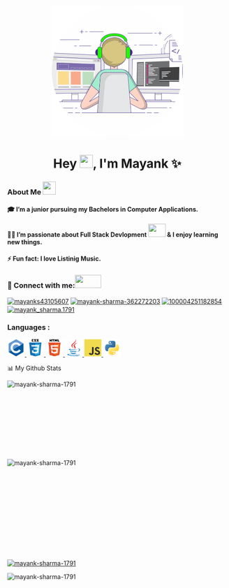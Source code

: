 <p align="center"><img src="https://raw.githubusercontent.com/Shubham56-droid/Shubham56-droid/main/images/output-onlinegiftools.gif" height="300" width="300" /></p>
<h1 align="center">Hey <img src="https://github.com/TheDudeThatCode/TheDudeThatCode/blob/master/Assets/Hi.gif" height="30" width="30" />, I'm Mayank ✨</h1>
<h3 align="left">About Me <img src="https://github.com/TheDudeThatCode/TheDudeThatCode/blob/master/Assets/Rocket.gif" height="30" width="30" /></h3>
<h4 align="left">🎓 I’m a junior pursuing my Bachelors in Computer Applications.</h4>
<h4 align="left">👨‍💻 I’m passionate about Full Stack Devlopment <img src="https://github.com/TheDudeThatCode/TheDudeThatCode/blob/master/Assets/Developer.gif" height="30" width="40" /> & I enjoy learning new things.</h4>
<h4 align="left">⚡ Fun fact: I love Listinig Music.</h4>

<h3 align="left">🔎 Connect with me:<img src="https://github.com/TheDudeThatCode/TheDudeThatCode/blob/master/Assets/Handshake.gif" height="30" width="60" /></a></h3>
<p align="left">
<a href="https://twitter.com/mayanks43105607" target="blank"><img align="center" src="https://raw.githubusercontent.com/rahuldkjain/github-profile-readme-generator/master/src/images/icons/Social/twitter.svg" alt="mayanks43105607" height="30" width="40" /></a>
<a href="https://linkedin.com/in/mayank-sharma-362272203" target="blank"><img align="center" src="https://raw.githubusercontent.com/rahuldkjain/github-profile-readme-generator/master/src/images/icons/Social/linked-in-alt.svg" alt="mayank-sharma-362272203" height="30" width="40" /></a>
<a href="https://fb.com/100004251182854" target="blank"><img align="center" src="https://raw.githubusercontent.com/rahuldkjain/github-profile-readme-generator/master/src/images/icons/Social/facebook.svg" alt="100004251182854" height="30" width="40" /></a>
<a href="https://instagram.com/mayank_sharma.1791" target="blank"><img align="center" src="https://raw.githubusercontent.com/rahuldkjain/github-profile-readme-generator/master/src/images/icons/Social/instagram.svg" alt="mayank_sharma.1791" height="30" width="40" /></a>
</p>

<h3 align="left">Languages :</h3>
<p align="left"> <a href="https://www.cprogramming.com/" target="_blank"> <img src="https://raw.githubusercontent.com/devicons/devicon/master/icons/c/c-original.svg" alt="c" width="40" height="40"/> </a> <a href="https://www.w3schools.com/css/" target="_blank"> <img src="https://raw.githubusercontent.com/devicons/devicon/master/icons/css3/css3-original-wordmark.svg" alt="css3" width="40" height="40"/> </a> <a href="https://www.w3.org/html/" target="_blank"> <img src="https://raw.githubusercontent.com/devicons/devicon/master/icons/html5/html5-original-wordmark.svg" alt="html5" width="40" height="40"/> </a> <a href="https://www.java.com" target="_blank"> <img src="https://raw.githubusercontent.com/devicons/devicon/master/icons/java/java-original.svg" alt="java" width="40" height="40"/> </a> <a href="https://developer.mozilla.org/en-US/docs/Web/JavaScript" target="_blank"> <img src="https://raw.githubusercontent.com/devicons/devicon/master/icons/javascript/javascript-original.svg" alt="javascript" width="40" height="40"/> </a> <a href="https://www.python.org" target="_blank"> <img src="https://raw.githubusercontent.com/devicons/devicon/master/icons/python/python-original.svg" alt="python" width="40" height="40"/> </a> </p>

📊 My Github Stats

<p><img align="left" src="https://github-readme-streak-stats.herokuapp.com/?user=mayank-sharma-1791&" alt="mayank-sharma-1791" width="450" height="180" /> </p>

<p>&nbsp;<img align="left" src="https://github-readme-stats.vercel.app/api?username=mayank-sharma-1791&show_icons=true&locale=en" alt="mayank-sharma-1791" width="530" height="230" /> </p>

<p align="left"> <a href="https://github.com/ryo-ma/github-profile-trophy"><img src="https://github-profile-trophy.vercel.app/?username=mayank-sharma-1791" alt="mayank-sharma-1791"width="500" height="90" /></a> </p>

<p align="left"> <img src="https://komarev.com/ghpvc/?username=mayank-sharma-1791&label=Visitors&color=0e75b6&style=flat" alt="mayank-sharma-1791" /> </p>

